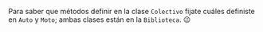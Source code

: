 Para saber que métodos definir en la clase `Colectivo` fijate cuáles definiste en `Auto` y `Moto`; ambas clases están en la `Biblioteca`. :wink: 